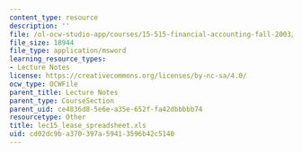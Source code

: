 ```yaml
---
content_type: resource
description: ''
file: /ol-ocw-studio-app/courses/15-515-financial-accounting-fall-2003/cd02dc9ba370397a59413596b42c5140_lec15_lease_spreadsheet.xls
file_size: 18944
file_type: application/msword
learning_resource_types:
- Lecture Notes
license: https://creativecommons.org/licenses/by-nc-sa/4.0/
ocw_type: OCWFile
parent_title: Lecture Notes
parent_type: CourseSection
parent_uid: ce4836d8-5e6e-a35e-652f-fa42dbbbbb74
resourcetype: Other
title: lec15_lease_spreadsheet.xls
uid: cd02dc9b-a370-397a-5941-3596b42c5140
---
```

